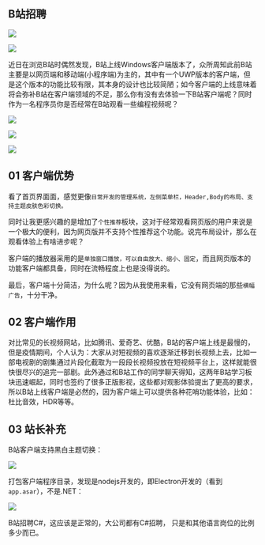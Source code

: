 
## B站招聘

![](https://lequ.co/2022/05/4201.jpg)

![](https://lequ.co/2022/05/4202.jpg)

近日在浏览B站时偶然发现，B站上线Windows客户端版本了，众所周知此前B站主要是以网页端和移动端(小程序端)为主的，其中有一个UWP版本的客户端，但是这个版本的功能比较有限，其本身的设计也比较简陋；如今客户端的上线意味着将会弥补B站在客户端领域的不足，那么你有没有去体验一下B站客户端呢？同时作为一名程序员你是否经常在B站观看一些编程视频呢？

![](https://lequ.co/2022/05/4203.png)

![](https://lequ.co/2022/05/4204.png)

![](https://lequ.co/2022/05/4205.png)

## 01 客户端优势


看了首页界面面，感觉更像`日常开发的管理系统，左侧菜单栏，Header,Body的布局、支持主题皮肤色彩切换。`

同时让我更感兴趣的是增加了`个性推荐`板块，这对于经常观看网页版的用户来说是一个极大的便利，因为网页版并不支持个性推荐这个功能。说完布局设计，那么在观看体验上有啥进步呢？

客户端的播放器采用的是`单独窗口播放，可以自由放大、缩小、固定`，而且网页版本的功能客户端都具备，同时在流畅程度上也是没得说的。

最后，客户端十分简洁，为什么呢？因为从我使用来看，它没有网页端的那些`横幅广告`，十分干净。

## 02 客户端作用

对比常见的长视频网站，比如腾讯、爱奇艺、优酷，B站的客户端上线是最慢的，但是疫情期间，个人认为：大家从对短视频的喜欢逐渐迁移到长视频上去，比如一部电视剧的剧集通过片段化截取为一段段长视频投放在短视频平台上，这样就能很快很尽兴的追完一部剧。此外通过和B站工作的同学聊天得知，这两年B站学习板块迅速崛起，同时也签约了很多正版影视，这些都对观影体验提出了更高的要求，所以B站上线客户端是必然的，因为客户端上可以提供各种花哨功能体验，比如：杜比音效，HDR等等。

## 03 站长补充

B站客户端支持黑白主题切换：

![](https://lequ.co/2022/05/4206.gif)

打包客户端程序目录，发现是nodejs开发的，即Electron开发的（看到`app.asar`），不是.NET：

![](https://lequ.co/2022/05/4207.gif)

B站招聘C#，这应该是正常的，大公司都有C#招聘， 只是和其他语言岗位的比例多少而已。